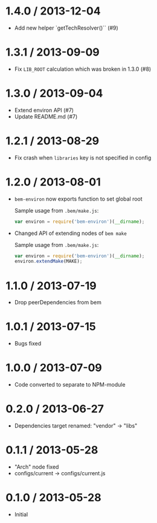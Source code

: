 1.4.0 / 2013-12-04
==================

  * Add new helper `getTechResolver()`` (#9)

1.3.1 / 2013-09-09
==================

  * Fix `LIB_ROOT` calculation which was broken in 1.3.0 (#8)

1.3.0 / 2013-09-04
==================

  * Extend environ API (#7)
  * Update README.md (#7)

1.2.1 / 2013-08-29
==================

  * Fix crash when `libraries` key is not specified in config

1.2.0 / 2013-08-01
==================

  * `bem-environ` now exports function to set global root

    Sample usage from `.bem/make.js`:

    ```js
    var environ = require('bem-environ')(__dirname);
    ```

  * Changed API of extending nodes of `bem make`

    Sample usage from `.bem/make.js`:

    ```js
    var environ = require('bem-environ')(__dirname);
    environ.extendMake(MAKE);
    ```

1.1.0 / 2013-07-19
==================

  * Drop peerDependencies from bem

1.0.1 / 2013-07-15
==================

  * Bugs fixed

1.0.0 / 2013-07-09
==================

  * Code converted to separate to NPM-module

0.2.0 / 2013-06-27
==================

  * Dependencies target renamed: "vendor" -> "libs"

0.1.1 / 2013-05-28
==================

  * "Arch" node fixed
  * configs/current -> configs/current.js

0.1.0 / 2013-05-28
==================

  * Initial
